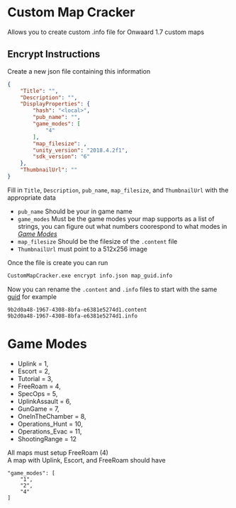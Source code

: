 # Custom Map Cracker

Allows you to create custom .info file for Onwaard 1.7 custom maps

## Encrypt Instructions

Create a new json file containing this information
```json
{
    "Title": "",
    "Description": "",
    "DisplayProperties": {
        "hash": "<local>",
        "pub_name": "",
        "game_modes": [
            "4"
        ],
        "map_filesize": ,
        "unity_version": "2018.4.2f1",
        "sdk_version": "6"
    },
    "ThumbnailUrl": ""
}
```

Fill in `Title`, `Description`, `pub_name`, `map_filesize`, and `ThumbnailUrl` with the appropriate data
 - `pub_name` Should be your in game name
 - `game_modes` Must be the game modes your map supports as a list of strings, you can figure out what numbers coorespond to what modes in [*Game Modes*](#game-modes)
 - `map_filesize` Should be the filesize of the `.content` file
 - `ThumbnailUrl` must point to a 512x256 image

Once the file is create you can run
```cmd
CustomMapCracker.exe encrypt info.json map_guid.info
```

Now you can rename the `.content` and `.info` files to start with the same [guid](https://guidgenerator.com/) for example  
```
9b2d0a48-1967-4308-8bfa-e6381e5274d1.content
9b2d0a48-1967-4308-8bfa-e6381e5274d1.info
```

# Game Modes

- Uplink = 1,
- Escort = 2,
- Tutorial = 3,
- FreeRoam = 4,
- SpecOps = 5,
- UplinkAssault = 6,
- GunGame = 7,
- OneInTheChamber = 8,
- Operations_Hunt = 10,
- Operations_Evac = 11,
- ShootingRange = 12

All maps must setup FreeRoam (4)  
A map with Uplink, Escort, and FreeRoam should have  
```
"game_modes": [
    "1",
    "2",
    "4"
]
```
